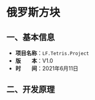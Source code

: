 ﻿# 俄罗斯方块

## 一、基本信息

-   **项目名称**：`LF.Tetris.Project`
-   **版　　本**：V1.0
-   **时　　间**：2021年6月11日

## 二、开发原理

